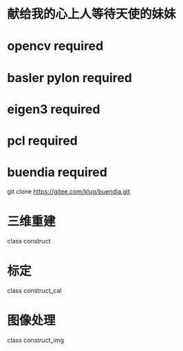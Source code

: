 # 献给我的心上人等待天使的妹妹

# opencv required

# basler pylon required

# eigen3 required

# pcl required

# buendia required

git clone https://gitee.com/klug/buendia.git

# 三维重建
class construct

# 标定
class construct_cal

# 图像处理
class construct_img

